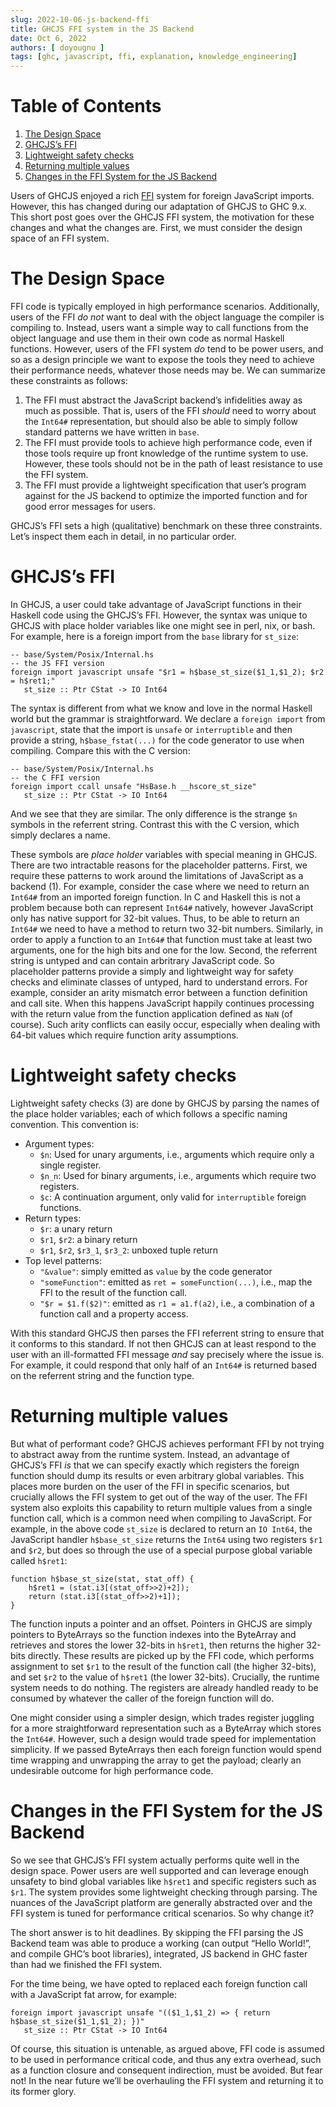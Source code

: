 ```yaml
---
slug: 2022-10-06-js-backend-ffi
title: GHCJS FFI system in the JS Backend
date: Oct 6, 2022
authors: [ doyougnu ]
tags: [ghc, javascript, ffi, explanation, knowledge_engineering]
---
```


# Table of Contents

1.  [The Design Space](#orgcf7b9df)
2.  [GHCJS&rsquo;s FFI](#orgdca8008)
3.  [Lightweight safety checks](#org461ca2a)
4.  [Returning multiple values](#orge4568be)
5.  [Changes in the FFI System for the JS Backend](#org87ce79c)

Users of GHCJS enjoyed a rich
[FFI](https://github.com/ghcjs/ghcjs/blob/master/doc/foreign-function-interface.md)
system for foreign JavaScript imports. However, this has changed during our
adaptation of GHCJS to GHC 9.x. This short post goes over the GHCJS FFI system,
the motivation for these changes and what the changes are. First, we must
consider the design space of an FFI system.


<a id="orgcf7b9df"></a>

# The Design Space

FFI code is typically employed in high performance scenarios. Additionally,
users of the FFI *do not* want to deal with the object language the compiler is
compiling to. Instead, users want a simple way to call functions from the object
language and use them in their own code as normal Haskell functions. However,
users of the FFI system *do* tend to be power users, and so as a design principle
we want to expose the tools they need to achieve their performance needs,
whatever those needs may be. We can summarize these constraints as follows:

1.  The FFI must abstract the JavaScript backend&rsquo;s infidelities away as much as
    possible. That is, users of the FFI *should* need to worry about the `Int64#`
    representation, but should also be able to simply follow standard patterns we
    have written in `base`.
2.  The FFI must provide tools to achieve high performance code, even if those
    tools require up front knowledge of the runtime system to use. However, these
    tools should not be in the path of least resistance to use the FFI system.
3.  The FFI must provide a lightweight specification that user&rsquo;s program against
    for the JS backend to optimize the imported function and for good error
    messages for users.

GHCJS&rsquo;s FFI sets a high (qualitative) benchmark on these three constraints.
Let&rsquo;s inspect them each in detail, in no particular order.


<a id="orgdca8008"></a>

# GHCJS&rsquo;s FFI

In GHCJS, a user could take advantage of JavaScript functions in their Haskell
code using the GHCJS&rsquo;s FFI. However, the syntax was unique to GHCJS with place
holder variables like one might see in perl, nix, or bash. For example, here is
a foreign import from the `base` library for `st_size`:

    -- base/System/Posix/Internal.hs
    -- the JS FFI version
    foreign import javascript unsafe "$r1 = h$base_st_size($1_1,$1_2); $r2 = h$ret1;"
       st_size :: Ptr CStat -> IO Int64

The syntax is different from what we know and love in the normal Haskell world
but the grammar is straightforward. We declare a `foreign import` from `javascript`,
state that the import is `unsafe` or `interruptible` and then provide a string,
`h$base_fstat(...)` for the code generator to use when compiling. Compare this
with the C version:

    -- base/System/Posix/Internal.hs
    -- the C FFI version
    foreign import ccall unsafe "HsBase.h __hscore_st_size"
       st_size :: Ptr CStat -> IO Int64

And we see that they are similar. The only difference is the strange `$n`
symbols in the referrent string. Contrast this with the C version, which simply
declares a name.

These symbols are *place holder* variables with special meaning in GHCJS. There
are two intractable reasons for the placeholder patterns. First, we require
these patterns to work around the limitations of JavaScript as a backend (1).
For example, consider the case where we need to return an `Int64#` from an
imported foreign function. In C and Haskell this is not a problem because both
can represent `Int64#` natively, however JavaScript only has native support for
32-bit values. Thus, to be able to return an `Int64#` we need to have a method to
return two 32-bit numbers. Similarly, in order to apply a function to an `Int64#`
that function must take at least two arguments, one for the high bits and one
for the low. Second, the referrent string is untyped and can contain arbritrary
JavaScript code. So placeholder patterns provide a simply and lightweight way
for safety checks and eliminate classes of untyped, hard to understand errors.
For example, consider an arity mismatch error between a function definition and
call site. When this happens JavaScript happily continues processing with the
return value from the function application defined as `NaN` (of course). Such
arity conflicts can easily occur, especially when dealing with 64-bit values
which require function arity assumptions.


<a id="org461ca2a"></a>

# Lightweight safety checks

Lightweight safety checks (3) are done by GHCJS by parsing the names of the
place holder variables; each of which follows a specific naming convention. This
convention is:

-   Argument types:
    -   `$n`: Used for unary arguments, i.e., arguments which require only a single register.
    -   `$n_n`: Used for binary arguments, i.e., arguments which require two registers.
    -   `$c`: A continuation argument, only valid for `interruptible` foreign functions.
-   Return types:
    -   `$r`: a unary return
    -   `$r1`, `$r2`: a binary return
    -   `$r1`, `$r2`, `$r3_1`, `$r3_2`: unboxed tuple return
-   Top level patterns:
    -   `"&value"`: simply emitted as `value` by the code generator
    -   `"someFunction"`: emitted as `ret = someFunction(...)`, i.e., map the FFI to
        the result of the function call.
    -   `"$r = $1.f($2)"`: emitted as `r1 = a1.f(a2)`, i.e., a combination of a
        function call and a property access.

With this standard GHCJS then parses the FFI referrent string to ensure that it
conforms to this standard. If not then GHCJS can at least respond to the user
with an ill-formatted FFI message *and* say precisely where the issue is. For
example, it could respond that only half of an `Int64#` is returned based on the
referrent string and the function type.


<a id="orge4568be"></a>

# Returning multiple values

But what of performant code? GHCJS achieves performant FFI by not trying to
abstract away from the runtime system. Instead, an advantage of GHCJS&rsquo;s FFI *is*
that we can specify exactly which registers the foreign function should dump its
results or even arbitrary global variables. This places more burden on the user
of the FFI in specific scenarios, but crucially allows the FFI system to get out
of the way of the user. The FFI system also exploits this capability to return
multiple values from a single function call, which is a common need when
compiling to JavaScript. For example, in the above code `st_size` is declared to
return an `IO Int64`, the JavaScript handler `h$base_st_size` returns the `Int64`
using two registers `$r1` and `$r2`, but does so through the use of a special
purpose global variable called `h$ret1`:

    function h$base_st_size(stat, stat_off) {
        h$ret1 = (stat.i3[(stat_off>>2)+2]);
        return (stat.i3[(stat_off>>2)+1]);
    }

The function inputs a pointer and an offset. Pointers in GHCJS are simply
pointers to ByteArrays so the function indexes into the ByteArray and retrieves
and stores the lower 32-bits in `h$ret1`, then returns the higher 32-bits
directly. These results are picked up by the FFI code, which performs assignment
to set `$r1` to the result of the function call (the higher 32-bits), and set `$r2`
to the value of `h$ret1` (the lower 32-bits). Crucially, the runtime system needs
to do nothing. The registers are already handled ready to be consumed by
whatever the caller of the foreign function will do.

One might consider using a simpler design, which trades register juggling for a
more straightforward representation such as a ByteArray which stores the `Int64#`.
However, such a design would trade speed for implementation simplicity. If we
passed ByteArrays then each foreign function would spend time wrapping and
unwrapping the array to get the payload; clearly an undesirable outcome for high
performance code.


<a id="org87ce79c"></a>

# Changes in the FFI System for the JS Backend

So we see that GHCJS&rsquo;s FFI system actually performs quite well in the design
space. Power users are well supported and can leverage enough unsafety to bind
global variables like `h$ret1` and specific registers such as `$r1`. The system
provides some lightweight checking through parsing. The nuances of the
JavaScript platform are generally abstracted over and the FFI system is tuned
for performance critical scenarios. So why change it?

The short answer is to hit deadlines. By skipping the FFI parsing the JS Backend
team was able to produce a working (can output &ldquo;Hello World!&rdquo;, and compile GHC&rsquo;s
boot libraries), integrated, JS backend in GHC faster than had we finished the
FFI system.

For the time being, we have opted to replaced each foreign function call with a
JavaScript fat arrow, for example:

    foreign import javascript unsafe "(($1_1,$1_2) => { return h$base_st_size($1_1,$1_2); })"
       st_size :: Ptr CStat -> IO Int64

 Of course, this situation is untenable, as argued above, FFI code is assumed to
be used in performance critical code, and thus any extra overhead, such as a
function closure and consequent indirection, must be avoided. But fear not! In
the near future we&rsquo;ll be overhauling the FFI system and returning it to its
former glory.

